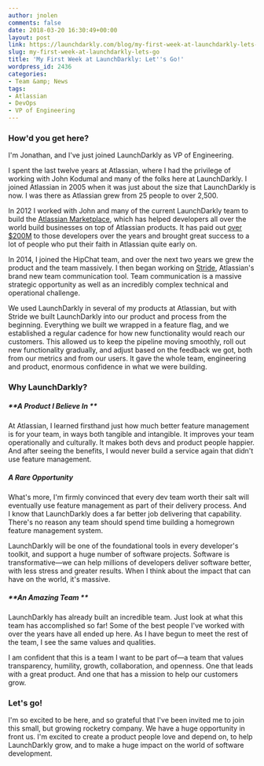 ```yaml
---
author: jnolen
comments: false
date: 2018-03-20 16:30:49+00:00
layout: post
link: https://launchdarkly.com/blog/my-first-week-at-launchdarkly-lets-go/
slug: my-first-week-at-launchdarkly-lets-go
title: 'My First Week at LaunchDarkly: Let''s Go!'
wordpress_id: 2436
categories:
- Team &amp; News
tags:
- Atlassian
- DevOps
- VP of Engineering
---
```











### How'd you get here?


I'm Jonathan, and I've just joined LaunchDarkly as VP of Engineering.

I spent the last twelve years at Atlassian, where I had the privilege of working with John Kodumal and many of the folks here at LaunchDarkly. I joined Atlassian in 2005 when it was just about the size that LaunchDarkly is now. I was there as Atlassian grew from 25 people to over 2,500.

In 2012 I worked with John and many of the current LaunchDarkly team to build the [Atlassian Marketplace](https://marketplace.atlassian.com/), which has helped developers all over the world build businesses on top of Atlassian products. It has paid out [over $200M](https://www.atlassian.com/blog/add-ons/atlassian-marketplace-surpasses-250m-in-sales) to those developers over the years and brought great success to a lot of people who put their faith in Atlassian quite early on.

In 2014, I joined the HipChat team, and over the next two years we grew the product and the team massively. I then began working on [Stride](https://stride.com/), Atlassian's brand new team communication tool. Team communication is a massive strategic opportunity as well as an incredibly complex technical and operational challenge.

We used LaunchDarkly in several of my products at Atlassian, but with Stride we built LaunchDarkly into our product and process from the beginning. Everything we built we wrapped in a feature flag, and we established a regular cadence for how new functionality would reach our customers. This allowed us to keep the pipeline moving smoothly, roll out new functionality gradually, and adjust based on the feedback we got, both from our metrics and from our users. It gave the whole team, engineering and product, enormous confidence in what we were building.





















### Why LaunchDarkly?






















##### **A Product I Believe In **


At Atlassian, I learned firsthand just how much better feature management is for your team, in ways both tangible and intangible. It improves your team operationally and culturally. It makes both devs and product people happier. And after seeing the benefits, I would never build a service again that didn't use feature management.





















##### **A Rare Opportunity**


What's more, I'm firmly convinced that every dev team worth their salt will eventually use feature management as part of their delivery process. And I know that LaunchDarkly does a far better job delivering that capability. There's no reason any team should spend time building a homegrown feature management system.

LaunchDarkly will be one of the foundational tools in every developer's toolkit, and support a huge number of software projects. Software is transformative—we can help millions of developers deliver software better, with less stress and greater results. When I think about the impact that can have on the world, it's massive.





















##### **An Amazing Team **


LaunchDarkly has already built an incredible team. Just look at what this team has accomplished so far! Some of the best people I've worked with over the years have all ended up here. As I have begun to meet the rest of the team, I see the same values and qualities.

I am confident that this is a team I want to be part of—a team that values transparency, humility, growth, collaboration, and openness. One that leads with a great product. And one that has a mission to help our customers grow.





















### Let's go!


I'm so excited to be here, and so grateful that I've been invited me to join this small, but growing rocketry company. We have a huge opportunity in front us. I'm excited to create a product people love and depend on, to help LaunchDarkly grow, and to make a huge impact on the world of software development.








